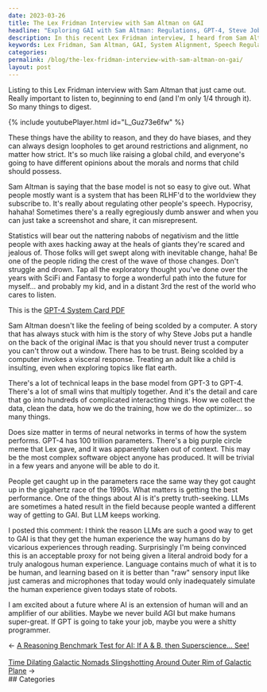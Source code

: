 ```yaml
---
date: 2023-03-26
title: The Lex Fridman Interview with Sam Altman on GAI
headline: "Exploring GAI with Sam Altman: Regulations, GPT-4, Steve Jobs, and LL"
description: In this recent Lex Fridman interview, I heard from Sam Altman about GAI. He discussed the challenge of creating a system that is in line with people's beliefs, as well as the need to regulate other's speech. We also discussed the GPT-4 System Card PDF, Steve Jobs' story about why he added a handle to the original iMac, the advancements from GPT-3 to GPT-4, and the concept of LL. Join me as I explore these topics.
keywords: Lex Fridman, Sam Altman, GAI, System Alignment, Speech Regulation, GPT-4 System Card PDF, Steve Jobs, iMac, GPT-3, GPT-4, LL
categories: 
permalink: /blog/the-lex-fridman-interview-with-sam-altman-on-gai/
layout: post
---
```



Listing to this Lex Fridman interview with Sam Altman that just came out.
Really important to listen to, beginning to end (and I'm only 1/4 through it).
So many things to digest.

{% include youtubePlayer.html id="L_Guz73e6fw" %}

These things have the ability to reason, and they do have biases, and they can
always design loopholes to get around restrictions and alignment, no matter how
strict. It's so much like raising a global child, and everyone's going to have
different opinions about the morals and norms that child should possess.

Sam Altman is saying that the base model is not so easy to give out. What
people mostly want is a system that has been RLHF'd to the worldview they
subscribe to. It's really about regulating other people's speech. Hypocrisy,
hahaha! Sometimes there's a really egregiously dumb answer and when you can
just take a screenshot and share, it can misrepresent.

Statistics will bear out the nattering nabobs of negativism and the little
people with axes hacking away at the heals of giants they're scared and jealous
of. Those folks will get swept along with inevitable change, haha! Be one of
the people riding the crest of the wave of those changes. Don't struggle and
drown. Tap all the exploratory thought you've done over the years with SciFi
and Fantasy to forge a wonderful path into the future for myself... and
probably my kid, and in a distant 3rd the rest of the world who cares to
listen.

This is the [GPT-4 System Card PDF](https://cdn.openai.com/papers/gpt-4-system-card.pdf)

Sam Altman doesn't like the feeling of being scolded by a computer. A story
that has always stuck with him is the story of why Steve Jobs put a handle on
the back of the original iMac is that you should never trust a computer you
can't throw out a window. There has to be trust. Being scolded by a computer
invokes a visceral response. Treating an adult like a child is insulting, even
when exploring topics like flat earth.

There's a lot of technical leaps in the base model from GPT-3 to GPT-4. There's
a lot of small wins that multiply together. And it's the detail and care that
go into hundreds of complicated interacting things. How we collect the data,
clean the data, how we do the training, how we do the optimizer... so many
things.

Does size matter in terms of neural networks in terms of how the system
performs. GPT-4 has 100 trillion parameters. There's a big purple circle meme
that Lex gave, and it was apparently taken out of context. This may be the most
complex software object anyone has produced. It will be trivial in a few years
and anyone will be able to do it.

People get caught up in the parameters race the same way they got caught up in
the gigahertz race of the 1990s. What matters is getting the best performance.
One of the things about AI is it's pretty truth-seeking. LLMs are sometimes a
hated result in the field because people wanted a different way of getting to
GAI. But LLM keeps working.

I posted this comment: I think the reason LLMs are such a good way to get to
GAI is that they get the human experience the way humans do by vicarious
experiences through reading. Surprisingly I'm being convinced this is an
acceptable proxy for not being given a literal android body for a truly
analogous human experience. Language contains much of what it is to be human,
and learning based on it is better than "raw" sensory input like just cameras
and microphones that today would only inadequately simulate the human
experience given todays state of robots.

I am excited about a future where AI is an extension of human will and an
amplifier of our abilities. Maybe we never build AGI but make humans
super-great. If GPT is going to take your job, maybe you were a shitty
programmer.


<div class="arrow-links"><div class="post-nav-prev"><span class="arrow">&larr;&nbsp;</span><a href="/blog/a-reasoning-benchmark-test-for-ai-if-a-b-then-superscience-see/">A Reasoning Benchmark Test for AI: If A & B, then Superscience... See!</a></div> &nbsp; <div class="post-nav-next"><a href="/blog/time-dilating-galactic-nomads-slingshotting-around-outer-rim-of-galactic-plane/">Time Dilating Galactic Nomads Slingshotting Around Outer Rim of Galactic Plane</a><span class="arrow">&nbsp;&rarr;</span></div></div>
## Categories

<ul></ul>